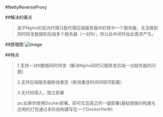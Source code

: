 #NettyReverseProxy

##解决的痛点
>由于Nginx的反向代理只能代理后端服务器中的其中一个服务器，无法做到同时转发数据到后端多个服务器（一对N），所以此中间件由此需求产生。

##原理图
![image](https://github.com/GreatGarlic/NettyReverseProxy/blob/master/preview/demo.png)

##特点
>1.支持一对N数据同时转发（解决Nginx同时只能转发后端一台服务器的问题）
>
>2.支持后端服务器断线重连（断线重连时间间隔可配置）
>
>3.无代码侵入，独立部署
>
>ps:如果你使用Docker部署，即可实现真正的一键部署(基础镜像的构建与应用的打包通过多阶段构建写在一个Dockerfile中)
